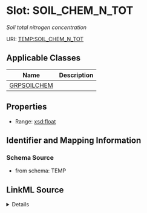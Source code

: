 # Slot: SOIL_CHEM_N_TOT
_Soil total nitrogen concentration_


URI: [TEMP:SOIL_CHEM_N_TOT](https://example.org/TEMP/SOIL_CHEM_N_TOT)



<!-- no inheritance hierarchy -->




## Applicable Classes

| Name | Description |
| --- | --- |
[GRPSOILCHEM](GRPSOILCHEM.md) | 






## Properties

* Range: [xsd:float](xsd:float)







## Identifier and Mapping Information







### Schema Source


* from schema: TEMP




## LinkML Source

<details>
```yaml
name: SOIL_CHEM_N_TOT
description: Soil total nitrogen concentration
from_schema: TEMP
rank: 1000
alias: SOIL_CHEM_N_TOT
domain_of:
- GRP_SOIL_CHEM
range: float
unit:
  symbol: g N kg soil-1

```
</details>
